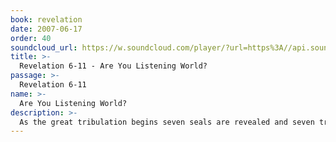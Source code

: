 ```yaml
---
book: revelation
date: 2007-06-17
order: 40
soundcloud_url: https://w.soundcloud.com/player/?url=https%3A//api.soundcloud.com/tracks/
title: >-
  Revelation 6-11 - Are You Listening World?
passage: >-
  Revelation 6-11
name: >-
  Are You Listening World?
description: >-
  As the great tribulation begins seven seals are revealed and seven trumpets sound. What is the meaning of these events and how do the 144,000 fit into the picture. The great multitude, the little scroll and the two witnesses are discussed.
---
```


